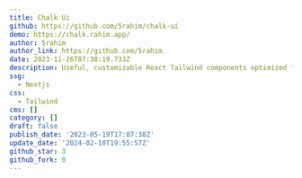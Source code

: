 ```yaml
---
title: Chalk Ui
github: https://github.com/5rahim/chalk-ui
demo: https://chalk.rahim.app/
author: 5rahim
author_link: https://github.com/5rahim
date: 2023-11-26T07:38:19.733Z
description: Useful, customizable React Tailwind components optimized for Next.js 13
ssg:
  - Nextjs
css:
  - Tailwind
cms: []
category: []
draft: false
publish_date: '2023-05-19T17:07:38Z'
update_date: '2024-02-10T19:55:57Z'
github_star: 3
github_fork: 0
---
```

